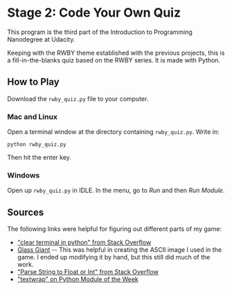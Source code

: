 Stage 2: Code Your Own Quiz
===========================

This program is the third part of the Introduction to Programming Nanodegree at Udacity.

Keeping with the RWBY theme established with the previous projects, this is a fill-in-the-blanks quiz based on the RWBY series. It is made with Python.


How to Play
-----------

Download the `rwby_quiz.py` file to your computer.

### Mac and Linux

Open a terminal window at the directory containing `rwby_quiz.py`. Write in:

```
python rwby_quiz.py
```

Then hit the enter key.

### Windows

Open up `rwby_quiz.py` in IDLE. In the menu, go to _Run_ and then _Run Module_.


Sources
-------

The following links were helpful for figuring out different parts of my game:

* ["clear terminal in python" from Stack Overflow](http://stackoverflow.com/questions/2084508/clear-terminal-in-python)
* [Glass Giant](http://glassgiant.com) -- This was helpful in creating the ASCII image I used in the game. I ended up modifying it by hand, but this still did much of the work.
* ["Parse String to Float or Int" from Stack Overflow](http://stackoverflow.com/questions/379906/parse-string-to-float-or-int)
* ["textwrap" on Python Module of the Week](https://pymotw.com/2/textwrap/)
